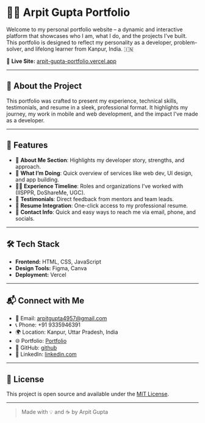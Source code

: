 # 🧑‍💻 Arpit Gupta Portfolio

Welcome to my personal portfolio website – a dynamic and interactive platform that showcases who I am, what I do, and the projects I’ve built. This portfolio is designed to reflect my personality as a developer, problem-solver, and lifelong learner from Kanpur, India. 🇮🇳

🔗 **Live Site:** [arpit-gupta-portfolio.vercel.app](https://arpit-gupta-portfolio.vercel.app/)

---

## 📌 About the Project
This portfolio was crafted to present my experience, technical skills, testimonials, and resume in a sleek, professional format. It highlights my journey, my work in mobile and web development, and the impact I've made as a developer.

---

## 🚀 Features

- 🎯 **About Me Section**: Highlights my developer story, strengths, and approach.
- 🧰 **What I’m Doing**: Quick overview of services like web dev, UI design, and app building.
- 🧑‍💼 **Experience Timeline**: Roles and organizations I’ve worked with (IISPPR, DoShareMe, UGC).
- 💬 **Testimonials**: Direct feedback from mentors and team leads.
- 🧾 **Resume Integration**: One-click access to my professional resume.
- 🔗 **Contact Info**: Quick and easy ways to reach me via email, phone, and socials.

---

## 🛠️ Tech Stack

- **Frontend:** HTML, CSS, JavaScript
- **Design Tools:** Figma, Canva
- **Deployment:** Vercel

---

## 📬 Connect with Me

- 📧 Email: arpitgupta4957@gmail.com
- 📞 Phone: +91 9335946391
- 🌍 Location: Kanpur, Uttar Pradesh, India
- 🌐 Portfolio: [Portfolio](https://arpit-gupta-portfolio.vercel.app/)
- 🔗 GitHub: [github](https://github.com/ArpitGupta4957)
- 🔗 LinkedIn: [linkedin.com](https://linkedin.com/in/arpit-gupta-95b5a2250)

---

## 📄 License
This project is open source and available under the [MIT License](LICENSE).

---

> Made with 💡 and ☕ by Arpit Gupta
